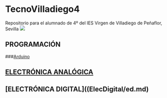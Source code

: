 # TecnoVilladiego4
Repositorio para el alumnado de 4º del IES Virgen de Villadiego de Peñaflor, Sevilla
![](imágenes/logo_fondo_transparente200x300.png)
## PROGRAMACIÓN
###[Arduino](Arduino/arduino.md)


## [ELECTRÓNICA ANALÓGICA](ElecAnalógica/ea.md)

## [ELECTRÓNICA DIGITAL]((ElecDigital/ed.md)